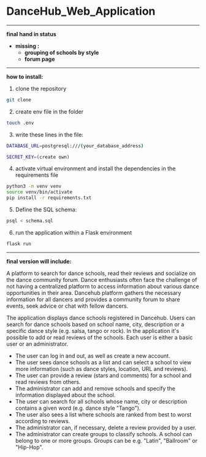 # DanceHub_Web_Application
-----
**final hand in status**
  
* **missing :**
  * **grouping of schools by style**
  * **forum page**
-----
**how to install:**
1) clone the repository
    
```bash
git clone
```
2) create env file in the folder

```bash
touch .env
```
3) write these lines in the file:
```bash
DATABASE_URL=postgresql:///(your_database_address)

SECRET_KEY=(create own)
```
4) activate virtual environment and install the dependencies in the requirements file

```bash
python3 -m venv venv
source venv/bin/activate
pip install -r requirements.txt
```
5) Define the SQL schema:
```bash
psql < schema.sql
```
6) run the application within a Flask environment
```bash
flask run
```


-----
**final version will include:**

A platform to search for dance schools, read their reviews and socialize on the dance community forum. Dance enthusiasts often face the challenge of not having a centralized platform to access information about various dance opportunities in their area. Dancehub platform gathers the necessary information for all dancers and provides a community forum to share events, seek advice or chat with fellow dancers.

The application displays dance schools registered in Dancehub. Users can search for dance schools based on school name, city, description or a specific dance style (e.g. salsa, tango or rock). In the application it's possible to add or read reviews of the schools. Each user is either a basic user or an administrator.

* The user can log in and out, as well as create a new account.
* The user sees dance schools as a list and can select a school to view more information (such as dance styles, location, URL and reviews).
* The user can provide a review (stars and comments) for a school and read reviews from others.
* The administrator can add and remove schools and specify the information displayed about the school.
* The user can search for all schools whose name, city or description contains a given word (e.g. dance style "Tango").
* The user also sees a list where schools are ranked from best to worst according to reviews.
* The administrator can, if necessary, delete a review provided by a user.
* The administrator can create groups to classify schools. A school can belong to one or more groups. Groups can be e.g. "Latin", "Ballroom" or "Hip-Hop".
